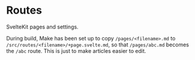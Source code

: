 # Routes

SvelteKit pages and settings.

During build, Make has been set up to copy `/pages/<filename>.md` to `/src/routes/<filename>/+page.svelte.md`, so that `/pages/abc.md` becomes the `/abc` route. This is just to make articles easier to edit.
